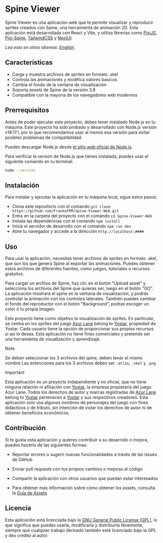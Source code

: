 # Spine Viewer

Spine Viewer es una aplicación web que te permite visualizar y reproducir sprites creados con Spine, una herramienta de animación 2D. Esta aplicación está desarrollada con React y Vite, y utiliza librerías como [PixiJS](https://github.com/pixijs/pixijs), [Pixi-Spine](https://github.com/pixijs/spine), [TailwindCSS](https://tailwindcss.com/) y [NextUI](https://nextui.org/docs/guide/introduction).

_Lea esto en otros idiomas: [English](README.md)._

## Características

- Carga y muestra archivos de sprites en formato .skel
- Controla las animaciones y modifica valores basicos
- Cambia el fondo de la ventana de visualización
- Soporta assets de Spine de la versión 3.8
- Compatible con la mayoría de los navegadores web modernos

## Prerrequisitos

Antes de poder ejecutar este proyecto, debes tener instalado Node.js en tu máquina. Este proyecto ha sido probado y desarrollado con Node.js versión v18.17.1, por lo que recomendamos usar al menos esa versión para evitar posibles problemas de compatibilidad.

Puedes descargar Node.js desde [el sitio web oficial de Node.js](https://nodejs.org/).

Para verificar la versión de Node.js que tienes instalada, puedes usar el siguiente comando en tu terminal:

```bash
node --version
```

## Instalación

Para instalar y ejecutar la aplicación en tu máquina local, sigue estos pasos:

- Clona este repositorio con el comando `git clone https://github.com/FrankoFPM/Spine-Viewer-Web.git`
- Entra en la carpeta del proyecto con el comando `cd Spine-Viewer-Web`
- Instala las dependencias con el comando `npm install`
- Inicia el servidor de desarrollo con el comando `npm run dev`
- Abre tu navegador y accede a la dirección `http://localhost:####`

## Uso

Para usar la aplicación, necesitas tener archivos de sprites en formato .skel, que son los que genera Spine al exportar las animaciones. Puedes obtener estos archivos de diferentes fuentes, como juegos, tutoriales o recursos gratuitos.

Para cargar un archivo de Spine, haz clic en el botón "Upload asset" y selecciona los archivos del Spine que quieras ver, luego en el botón "GO". La aplicación mostrará el spine en la ventana de visualización, y podrás controlar la animación con los controles laterales. También puedes cambiar el fondo del reproductor con el botón "Background", podras escoger un color o tu propia imagen.

Este proyecto tiene como objetivo la visualización de sprites. En particular, se centra en los sprites del juego [Azur Lane](https://azurlane.yo-star.com/#/) belong to [Yostar](https://yostar.store/), propiedad de Yostar. Cada usuario tiene la opción de proporcionar sus propios recursos si así lo desea. Esta aplicación no tiene fines comerciales y pretende ser una herramienta de visualización y aprendizaje.

> [!NOTE]
> Se deben seleccionar los 3 archivos del spine, deben tener el mismo nombre
> Las extenciones para los 3 archivos deben ser `.atlas`, `.skel` y `.png`

> [!IMPORTANT]
> Esta aplicación es un proyecto independiente y no oficial, que no tiene ninguna relación ni afiliación con [Yostar](https://yostar.store/), la empresa propietaria del juego Azur Lane.
> Todos los derechos de autor y marcas registradas de [Azur Lane](https://azurlane.yo-star.com/#/) belong to [Yostar](https://yostar.store/) pertenecen a [Yostar](https://yostar.store/) y sus respectivos creadores. Esta aplicación solo usa algunos nombres de personajes del juego con fines didácticos y de tributo, sin intención de violar los derechos de autor ni de obtener beneficios económicos.

## Contribución

Si te gusta esta aplicación y quieres contribuir a su desarrollo o mejora, puedes hacerlo de las siguientes formas:

- Reportar errores o sugerir nuevas funcionalidades a través de las issues de GitHub
- Enviar pull requests con tus propios cambios o mejoras al código
- Compartir la aplicación con otros usuarios que puedan estar interesados

- Para obtener más información sobre cómo obtener los assets, consulta la [Guía de Assets](contributing.es.md)

## Licencia

Esta aplicación está licenciada bajo la [GNU General Public License (GPL)](LICENSE), lo que significa que puedes usarla, modificarla y distribuirla libremente, siempre que cualquier trabajo derivado también esté licenciado bajo la GPL y des crédito al autor.
